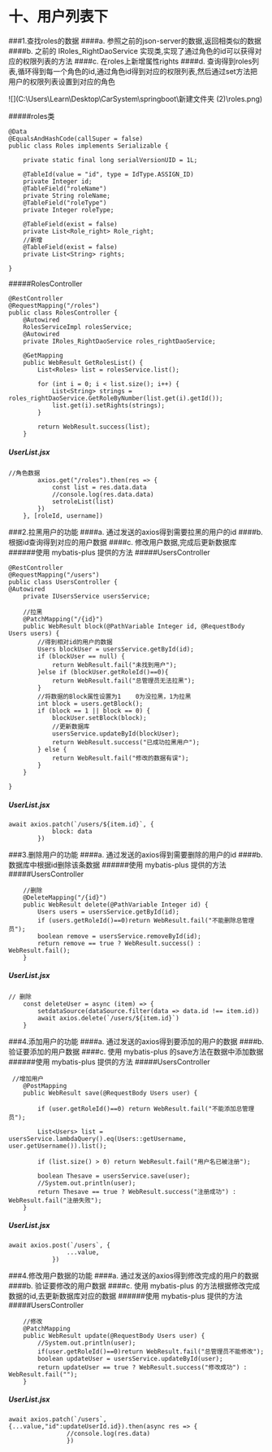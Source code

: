 # 十、用户列表下



###1.查找roles的数据
####a. 参照之前的json-server的数据,返回相类似的数据
####b. 之前的 IRoles_RightDaoService 实现类,实现了通过角色的id可以获得对应的权限列表的方法
####c. 在roles上新增属性rights
####d. 查询得到roles列表,循环得到每一个角色的id,通过角色id得到对应的权限列表,然后通过set方法把用户的权限列表设置到对应的角色

![](C:\Users\Learn\Desktop\CarSystem\springboot\新建文件夹 (2)\roles.png)


#####roles类
````
@Data
@EqualsAndHashCode(callSuper = false)
public class Roles implements Serializable {

    private static final long serialVersionUID = 1L;

    @TableId(value = "id", type = IdType.ASSIGN_ID)
    private Integer id;
    @TableField("roleName")
    private String roleName;
    @TableField("roleType")
    private Integer roleType;

    @TableField(exist = false)
    private List<Role_right> Role_right;
    //新增
    @TableField(exist = false)
    private List<String> rights;

}
````
#####RolesController
```
@RestController
@RequestMapping("/roles")
public class RolesController {
    @Autowired
    RolesServiceImpl rolesService;
    @Autowired
    private IRoles_RightDaoService roles_rightDaoService;

    @GetMapping
    public WebResult GetRolesList() {
        List<Roles> list = rolesService.list();

        for (int i = 0; i < list.size(); i++) {
            List<String> strings = roles_rightDaoService.GetRoleByNumber(list.get(i).getId());
            list.get(i).setRights(strings);
        }

        return WebResult.success(list);
    }
```
##### UserList.jsx
```
//角色数据
        axios.get("/roles").then(res => {
            const list = res.data.data
            //console.log(res.data.data)
            setroleList(list)
        })
    }, [roleId, username])
```


###2.拉黑用户的功能
####a. 通过发送的axios得到需要拉黑的用户的id
####b. 根据id查询得到对应的用户数据
####c. 修改用户数据,完成后更新数据库
######使用 mybatis-plus 提供的方法
#####UsersController
```
@RestController
@RequestMapping("/users")
public class UsersController {
@Autowired
    private IUsersService usersService;
    
    //拉黑
    @PatchMapping("/{id}")
    public WebResult block(@PathVariable Integer id, @RequestBody Users users) {
        //得到相对id的用户的数据
        Users blockUser = usersService.getById(id);
        if (blockUser == null) {
            return WebResult.fail("未找到用户");
        }else if (blockUser.getRoleId()==0){
            return WebResult.fail("总管理员无法拉黑");
        }
        //将数据的Block属性设置为1    0为没拉黑，1为拉黑
        int block = users.getBlock();
        if (block == 1 || block == 0) {
            blockUser.setBlock(block);
            //更新数据库
            usersService.updateById(blockUser);
            return WebResult.success("已成功拉黑用户");
        } else {
            return WebResult.fail("修改的数据有误");
        }
    }

}

```
##### UserList.jsx
```
await axios.patch(`/users/${item.id}`, {
            block: data
        })
```

###3.删除用户的功能
####a. 通过发送的axios得到需要删除的用户的id
####b. 数据库中根据id删除该条数据
######使用 mybatis-plus 提供的方法
#####UsersController
```
    //删除
    @DeleteMapping("/{id}")
    public WebResult delete(@PathVariable Integer id) {
        Users users = usersService.getById(id);
        if (users.getRoleId()==0)return WebResult.fail("不能删除总管理员");
        boolean remove = usersService.removeById(id);
        return remove == true ? WebResult.success() : WebResult.fail();
    }
```
##### UserList.jsx
```
// 删除
    const deleteUser = async (item) => {
        setdataSource(dataSource.filter(data => data.id !== item.id))
        await axios.delete(`/users/${item.id}`)
    }
```


###4.添加用户的功能
####a. 通过发送的axios得到要添加的用户的数据
####b. 验证要添加的用户数据
####c. 使用 mybatis-plus 的save方法在数据中添加数据
######使用 mybatis-plus 提供的方法
#####UsersController
```   
 //增加用户
    @PostMapping
    public WebResult save(@RequestBody Users user) {

        if (user.getRoleId()==0) return WebResult.fail("不能添加总管理员");

        List<Users> list = usersService.lambdaQuery().eq(Users::getUsername, user.getUsername()).list();

        if (list.size() > 0) return WebResult.fail("用户名已被注册");

        boolean Thesave = usersService.save(user);
        //System.out.println(user);
        return Thesave == true ? WebResult.success("注册成功") : WebResult.fail("注册失败");
    }
 ```
##### UserList.jsx
```
await axios.post(`/users`, {
                ...value,
            })
```

###4.修改用户数据的功能
####a. 通过发送的axios得到修改完成的用户的数据
####b. 验证要修改的用户数据
####c. 使用 mybatis-plus 的方法根据修改完成数据的id,去更新数据库对应的数据
######使用 mybatis-plus 提供的方法
#####UsersController
```
    //修改
    @PatchMapping
    public WebResult update(@RequestBody Users user) {
        //System.out.println(user);
        if(user.getRoleId()==0)return WebResult.fail("总管理员不能修改");
        boolean updateUser = usersService.updateById(user);
        return updateUser == true ? WebResult.success("修改成功") : WebResult.fail("");
    }
```

##### UserList.jsx
```
await axios.patch(`/users`, {...value,"id":updateUserId.id}).then(async res => {
                //console.log(res.data)
                })
```